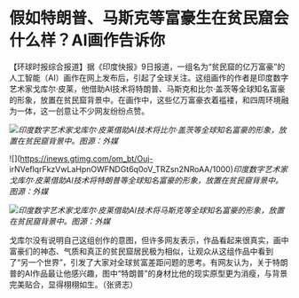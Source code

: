 # 假如特朗普、马斯克等富豪生在贫民窟会什么样？AI画作告诉你

【环球时报综合报道】据《印度快报》9日报道，一组名为“贫民窟的亿万富豪”的人工智能（AI）画作在网上发布后，引起了全球关注。这组画作的作者是印度数字艺术家戈库尔·皮莱，他借助AI技术将特朗普、马斯克和比尔·盖茨等全球知名富豪的形象，放置在贫民窟背景中。在画作中，这些亿万富豪衣着褴褛，和四周环境融为一体，这一创意让不少网友纷纷点赞。

![](https://inews.gtimg.com/om_bt/O6O4U7SbR5MTPbi_sOvkxUNy382cGnJvYwukBKt0cjLxAAA/1000)_印度数字艺术家戈库尔·皮莱借助AI技术将比尔·盖茨等全球知名富豪的形象，放置在贫民窟背景中。图源：外媒_

![](https://inews.gtimg.com/om_bt/Ouj-
irNVeflqrFkzVwLaHpnOWFNDGt6q0oV_TRZsn2NRoAA/1000)_印度数字艺术家戈库尔·皮莱借助AI技术将特朗普等全球知名富豪的形象，放置在贫民窟背景中。图源：外媒_

![](https://inews.gtimg.com/om_bt/OYuPn9KhfppGWIVPi5ANJitRKMiSTdbhhlgyk2MHnthpgAA/1000)_印度数字艺术家戈库尔·皮莱借助AI技术将马斯克等全球知名富豪的形象，放置在贫民窟背景中。图源：外媒_

戈库尔没有说明自己这组创作的意图，但许多网友表示，作品看起来很真实，画中富豪们的神态、气质和真正的贫民窟居民极为相似，让观众从这组作品中看到了“另一个世界”，引发了大家对全球贫富差距问题的思考。有网友认为，关于特朗普的AI作品最让他感兴趣，图中“特朗普”的身材比他的现实原型更为消瘦，与背景完美贴合，显得栩栩如生。（张贤志）

